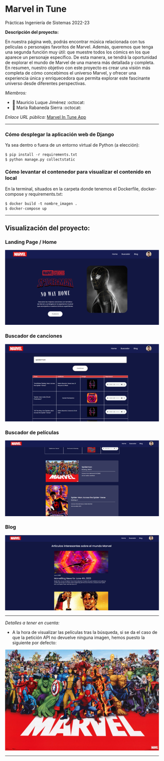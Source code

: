 # Marvel in Tune
Prácticas Ingeniería de Sistemas 2022-23

**Descripción del proyecto:** 

En nuestra página web, podrás encontrar música relacionada con tus películas o personajes favoritos de Marvel. Además, queremos que tenga una segunda función muy útil: que muestre todos los cómics en los que aparece un personaje específico. De esta manera, se tendrá la oportunidad de explorar el mundo de Marvel de una manera más detallada y completa.
En resumen, nuestro objetivo con este proyecto es crear una visión más completa de cómo concebimos el universo Marvel, y ofrecer una experiencia única y enriquecedora que permita explorar este fascinante universo desde diferentes perspectivas.

*Miembros:*

 * :bust_in_silhouette:   Mauricio Luque Jiménez     :octocat:     
 * :bust_in_silhouette:  María Rabaneda Sierra     :octocat:


*Enlace URL pública:*  [Marvel In Tune App](https://marvel-in-tune-24.oa.r.appspot.com/)


-----
### Cómo desplegar la aplicación web de Django

Ya sea dentro o fuera de un entorno virtual de Python (a elección):

```
$ pip install -r requirements.txt
$ python manage.py collectstatic
```
### Cómo levantar el contenedor para visualizar el contenido en local

En la terminal, situados en la carpeta donde tenemos el Dockerfile, docker-compose y requirements.txt:

```
$ docker build -t nombre_imagen .
$ docker-compose up
```

-----

## Visualización del proyecto:

### Landing Page / Home

![Método UX](marvelintuneapp/static/images/landing-page.png)

### Buscador de canciones

![Método UX](marvelintuneapp/static/images/buscador.png)

### Buscador de películas

![Método UX](marvelintuneapp/static/images/buscador-2.png)

### Blog

![Método UX](marvelintuneapp/static/images/blog.png)

-----

*Detalles a tener en cuenta:*
* A la hora de visualizar las películas tras la búsqueda, si se da el caso de que la petición API no devuelve ninguna imagen, hemos puesto la siguiente por defecto:

![Método UX](marvelintuneapp/static/images/marvel-characters.webp)

-----